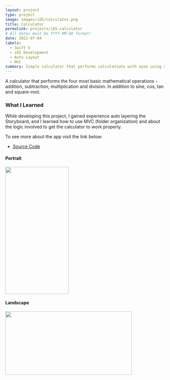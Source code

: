```yaml
---
layout: project
type: project
image: images/iOS/calculator.png
title: Calculator 
permalink: projects/iOS-calculator
# All dates must be YYYY-MM-DD format!
date: 2022-07-04
labels:
  - Swift 5
  - iOS Development
  - Auto Layout
  - MVC
summary: Simple calculator that performs calculations with ease using Swift.
---
```


A calculator that performs the four most basic mathematical operations - addition, subtraction, multiplication and division.
In addition to sine, cos, tan and square-root. 

### What I Learned

While developing this project, I gained experience auto layering the Storyboard, and I learned how to use MVC (folder organization) 
and about the logic involved to get the calculator to work properly.

To see more about the app visit the link below:
- [Source Code](https://github.com/acatarinaoaraujo/iOS-calculator)

#### Portrait
<img src="../images/iOS/calculator.gif" width="200" height="400" />

#### Landscape
<img class="ui centered floated rounded image" src="../images/iOS/landscape-calculator.png" width="400" height="200" />
